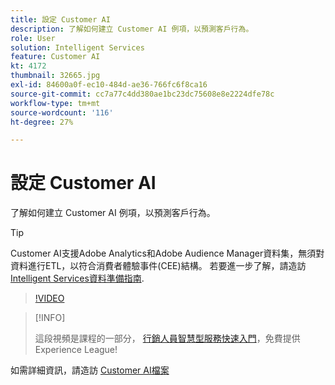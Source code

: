 ```yaml
---
title: 設定 Customer AI
description: 了解如何建立 Customer AI 例項，以預測客戶行為。
role: User
solution: Intelligent Services
feature: Customer AI
kt: 4172
thumbnail: 32665.jpg
exl-id: 84600a0f-ec10-484d-ae36-766fc6f8ca16
source-git-commit: cc7a77c4dd380ae1bc23dc75608e8e2224dfe78c
workflow-type: tm+mt
source-wordcount: '116'
ht-degree: 27%

---
```


# 設定 Customer AI

了解如何建立 Customer AI 例項，以預測客戶行為。

>[!TIP]
>
>Customer AI支援Adobe Analytics和Adobe Audience Manager資料集，無須對資料進行ETL，以符合消費者體驗事件(CEE)結構。 若要進一步了解，請造訪 [Intelligent Services資料準備指南](https://experienceleague.adobe.com/docs/experience-platform/intelligent-services/data-preparation.html).

>[!VIDEO](https://video.tv.adobe.com/v/32665?quality=12&learn=on)

>[!INFO]
>
> 這段視頻是課程的一部分， [行銷人員智慧型服務快速入門](https://experienceleague.adobe.com/?recommended=ExperiencePlatform-U-1-2020.1.intelligentservices)，免費提供Experience League!

如需詳細資訊，請造訪 [Customer AI檔案](https://experienceleague.adobe.com/docs/experience-platform/intelligent-services/customer-ai/overview.html)

